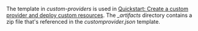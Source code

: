 The template in _custom-providers_ is used in [Quickstart: Create a custom provider and deploy custom resources](https://docs.microsoft.com/azure/azure-resource-manager/custom-providers/create-custom-provider#deploy-custom-provider). The *_artifacts* directory contains a zip file that's referenced in the _customprovider.json_ template.
